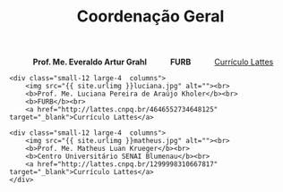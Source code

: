 ﻿---
layout: page-fullwidth
title: "Coordenação Geral"
subheadline: ""
permalink: "/coordenacao_geral/"
header:
   image_fullwidth: banner_eres2021.png
---

<div class="row">
    <div class="small-12 large-4 columns">
      <img src="{{ site.urlimg }}everaldo.jpg" alt=""><br>
      <b>Prof. Me. Everaldo Artur Grahl</b><br>
    	<b>FURB</b><br>
    	<a href="http://lattes.cnpq.br/7343454860362043" target="_blank">Currículo Lattes</a>
    </div>

	<div class="small-12 large-4  columns">
        <img src="{{ site.urlimg }}luciana.jpg" alt=""><br>
        <b>Prof. Me. Luciana Pereira de Araújo Kholer</b><br>
		<b>FURB</b><br>
		<a href="http://lattes.cnpq.br/4646552734648125" target="_blank">Currículo Lattes</a>
  </div>

	<div class="small-12 large-4  columns">
        <img src="{{ site.urlimg }}matheus.jpg" alt=""><br>
        <b>Prof. Me. Matheus Luan Krueger</b><br>
		<b>Centro Universitário SENAI Blumenau</b><br>
		<a href="http://lattes.cnpq.br/1299998310667817" target="_blank">Currículo Lattes</a>    
	</div>
</div>
